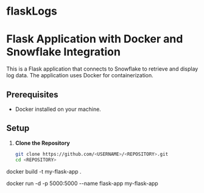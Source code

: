 # flaskLogs

# Flask Application with Docker and Snowflake Integration

This is a Flask application that connects to Snowflake to retrieve and display log data. The application uses Docker for containerization.

## Prerequisites

- Docker installed on your machine.

## Setup

1. **Clone the Repository**

   ```bash
   git clone https://github.com/<USERNAME>/<REPOSITORY>.git
   cd <REPOSITORY>
docker build -t my-flask-app .

docker run -d -p 5000:5000 --name flask-app my-flask-app
